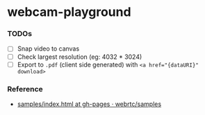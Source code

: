 webcam-playground
=================
### TODOs
- [ ] Snap video to canvas
- [ ] Check largest resolution (eg: 4032 * 3024)
- [ ] Export to `.pdf` (client side generated) with `<a href="{dataURI}" download>`

### Reference
- [samples/index.html at gh-pages · webrtc/samples](https://github.com/webrtc/samples/blob/gh-pages/src/content/getusermedia/resolution/index.html)
